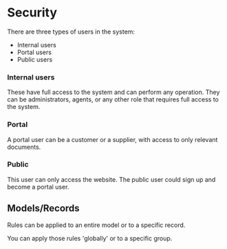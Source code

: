 # Security

There are three types of users in the system:
- Internal users
- Portal users
- Public users

### Internal users
These have full access to the system and can perform any operation. They can be administrators, agents, or any other role that requires full access to the system.

### Portal
A portal user can be a customer or a supplier, with access to only relevant documents.

### Public
This user can only access the website. The public user could sign up and become a portal user.

## Models/Records

Rules can be applied to an entire model or to a specific record.

You can apply those rules 'globally' or to a specific group.

































































































































































































































































































































































































































































































































































































































































































































































































































































































































































































































































































































































































































































































































